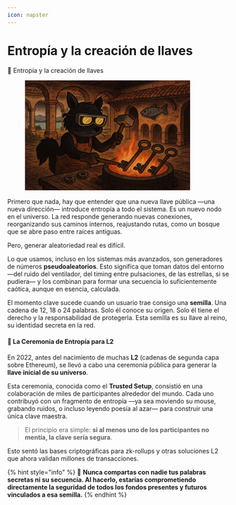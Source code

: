 ```yaml
---
icon: napster
---
```


# Entropía y la creación de llaves

🔑 Entropía y la creación de llaves

<figure><img src="../.gitbook/assets/image (1) (1) (1).png" alt="" width="375"><figcaption></figcaption></figure>

Primero que nada, hay que entender que una nueva llave pública —una nueva dirección— introduce entropía a todo el sistema. Es un nuevo nodo en el universo. La red responde generando nuevas conexiones, reorganizando sus caminos internos, reajustando rutas, como un bosque que se abre paso entre raíces antiguas.

Pero, generar aleatoriedad real es difícil.

Lo que usamos, incluso en los sistemas más avanzados, son generadores de números **pseudoaleatorios**. Esto significa que toman datos del entorno —del ruido del ventilador, del timing entre pulsaciones, de las estrellas, si se pudiera— y los combinan para formar una secuencia lo suficientemente caótica, aunque en esencia, calculada.

El momento clave sucede cuando un usuario trae consigo una **semilla**. Una cadena de 12, 18 o 24 palabras. Solo él conoce su origen. Solo él tiene el derecho y la responsabilidad de protegerla. Esta semilla es su llave al reino, su identidad secreta en la red.

#### 🔮 La Ceremonia de Entropía para L2

En 2022, antes del nacimiento de muchas **L2** (cadenas de segunda capa sobre Ethereum), se llevó a cabo una ceremonia pública para generar la **llave inicial de su universo**.

Esta ceremonia, conocida como el **Trusted Setup**, consistió en una colaboración de miles de participantes alrededor del mundo. Cada uno contribuyó con un fragmento de entropía —ya sea moviendo su mouse, grabando ruidos, o incluso leyendo poesía al azar— para construir una única clave maestra.

> El principio era simple: **si al menos uno de los participantes no mentía, la clave sería segura**.

Esto sentó las bases criptográficas para zk-rollups y otras soluciones L2 que ahora validan millones de transacciones.

{% hint style="info" %}
🙈 **Nunca compartas con nadie tus palabras secretas ni su secuencia. Al hacerlo, estarías comprometiendo directamente la seguridad de todos los fondos presentes y futuros vinculados a esa semilla.**
{% endhint %}

